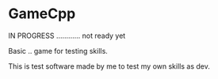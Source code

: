 # GameCpp
IN PROGRESS ............ not ready yet

Basic .. game for testing skills.

This is test software made by me to test my own skills as dev.
